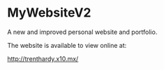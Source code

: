 # MyWebsiteV2
A new and improved personal website and portfolio.

The website is available to view online at:

http://trenthardy.x10.mx/

